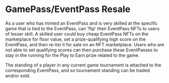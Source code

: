 # GamePass/EventPass Resale

As a user who has minted an EventPass and is very skilled at the specific game that is tied to the EventPass, can ‘flip’ their EventPass NFTs to users of lesser skill. A skilled user could buy cheap EventPass NFTs on the marketplace for floor value, set a prize-qualifying high score on the EventPass, and then re-list it for sale on an NFT marketplace. Users who are not able to set qualifying scores can then purchase these EventPasses to stay in the running for the Play to Earn prize related to the game.

The standing of a player in any current game tournament is attached to the corresponding EventPass, and so tournament standing can be traded and/or sold.
